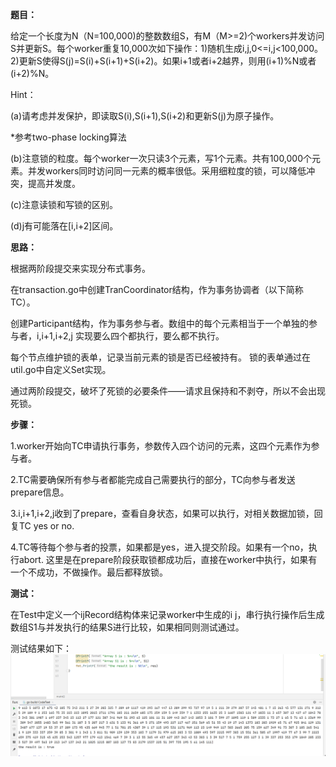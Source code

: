 **题目：**

给定一个长度为N（N=100,000)的整数数组S，有M（M>=2)个workers并发访问S并更新S。每个worker重复10,000次如下操作：1)随机生成i,j,0<=i,j<100,000。2)更新S使得S(j)=S(i)+S(i+1)+S(i+2)。如果i+1或者i+2越界，则用(i+1)%N或者(i+2)%N。

Hint：

(a)请考虑并发保护，即读取S(i),S(i+1),S(i+2)和更新S(j)为原子操作。

*参考two-phase locking算法

(b)注意锁的粒度。每个worker一次只读3个元素，写1个元素。共有100,000个元素。并发workers同时访问同一元素的概率很低。采用细粒度的锁，可以降低冲突，提高并发度。

(c)注意读锁和写锁的区别。

(d)j有可能落在[i,i+2]区间。



**思路：**

根据两阶段提交来实现分布式事务。

在transaction.go中创建TranCoordinator结构，作为事务协调者（以下简称TC）。

创建Participant结构，作为事务参与者。数组中的每个元素相当于一个单独的参与者，i,i+1,i+2,j 实现要么四个都执行，要么都不执行。

每个节点维护锁的表单，记录当前元素的锁是否已经被持有。 锁的表单通过在util.go中自定义Set实现。

通过两阶段提交，破坏了死锁的必要条件——请求且保持和不剥夺，所以不会出现死锁。


**步骤：**

1.worker开始向TC申请执行事务，参数传入四个访问的元素，这四个元素作为参与者。

2.TC需要确保所有参与者都能完成自己需要执行的部分，TC向参与者发送prepare信息。

3.i,i+1,i+2,j收到了prepare，查看自身状态，如果可以执行，对相关数据加锁，回复TC yes or no.

4.TC等待每个参与者的投票，如果都是yes，进入提交阶段。如果有一个no，执行abort.
这里是在prepare阶段获取锁都成功后，直接在worker中执行，如果有一个不成功，不做操作。最后都释放锁。

**测试：**

在Test中定义一个ijRecord结构体来记录worker中生成的i j，串行执行操作后生成数组S1与并发执行的结果S进行比较，如果相同则测试通过。

测试结果如下：
![img.png](img.png)

